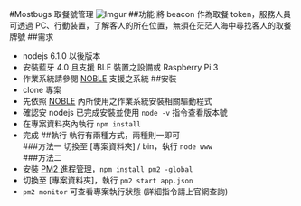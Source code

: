 #Mostbugs 取餐號管理
![Imgur](https://i.imgur.com/8VPPPqU.png)
##功能
將 beacon  作為取餐 token，服務人員可透過 PC、行動裝置，了解客人的所在位置，無須在茫茫人海中尋找客人的取餐牌號
##需求
* nodejs 6.1.0 以後版本
* 安裝藍牙 4.0 且支援 BLE 裝置之設備或 Raspberry Pi 3
* 作業系統請參閱 [NOBLE](https://github.com/sandeepmistry/noble) 支援之系統
##安裝
* clone 專案
* 先依照 [NOBLE](https://github.com/sandeepmistry/noble) 內所使用之作業系統安裝相關驅動程式
* 確認安 nodejs 已完成安裝並使用 `node -v` 指令查看版本號
* 在專案資料夾內執行 `npm install`
* 完成
##執行
執行有兩種方式，兩種則一即可<br />
###方法一
切換至 [專案資料夾] / bin，執行 `node www`<br />
###方法二
* 安裝 [PM2 進程管理](https://github.com/Unitech/pm2)，`npm install pm2 -global`
* 切換至 [專案資料夾]，執行 `pm2 start app.json`
* `pm2 monitor` 可查看專案執行狀態 (詳細指令請上官網查詢)



